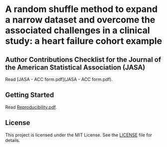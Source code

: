 # A random shuffle method to expand a narrow dataset and overcome the associated challenges in a clinical study: a heart failure cohort example

## Author Contributions Checklist for the Journal of the American Statistical Association (JASA)

Read [JASA - ACC form.pdf](JASA - ACC form.pdf).

## Getting Started

Read [Reproducibility.pdf](Reproducibility.pdf).

## License

This project is licensed under the MIT License. See the [LICENSE](LICENSE) file for details.